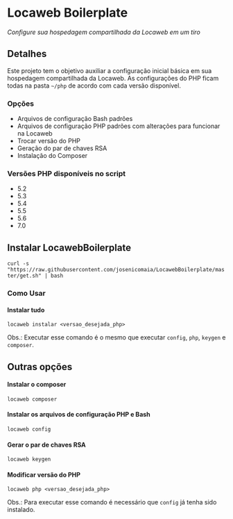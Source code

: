 # Locaweb Boilerplate

*Configure sua hospedagem compartilhada da Locaweb em um tiro*

## Detalhes
Este projeto tem o objetivo auxiliar a configuração inicial básica em sua hospedagem compartilhada da Locaweb.
As configurações do PHP ficam todas na pasta `~/php` de acordo com cada versão disponível.

### Opções
* Arquivos de configuração Bash padrões
* Arquivos de configuração PHP padrões com alterações para funcionar na Locaweb
* Trocar versão do PHP
* Geração do par de chaves RSA
* Instalação do Composer

### Versões PHP disponíveis no script
* 5.2
* 5.3
* 5.4
* 5.5
* 5.6
* 7.0

## Instalar LocawebBoilerplate
`curl -s "https://raw.githubusercontent.com/josenicomaia/LocawebBoilerplate/master/get.sh" | bash`

### Como Usar
#### Instalar tudo
`locaweb instalar <versao_desejada_php>`

Obs.: Executar esse comando é o mesmo que executar `config`, `php`, `keygen` e `composer`.

## Outras opções
#### Instalar o composer
`locaweb composer`

#### Instalar os arquivos de configuração PHP e Bash
`locaweb config`

#### Gerar o par de chaves RSA
`locaweb keygen`

#### Modificar versão do PHP
`locaweb php <versao_desejada_php>`

Obs.: Para executar esse comando é necessário que `config` já tenha sido instalado.
